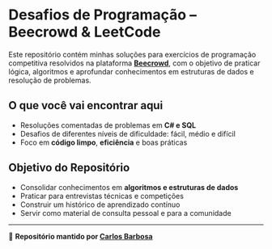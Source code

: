 # Desafios de Programação – Beecrowd & LeetCode

Este repositório contém minhas soluções para exercícios de programação competitiva resolvidos na plataforma [**Beecrowd**](https://www.beecrowd.com.br/), com o objetivo de praticar lógica, algoritmos e aprofundar conhecimentos em estruturas de dados e resolução de problemas.

## O que você vai encontrar aqui

- Resoluções comentadas de problemas em **C# e SQL**
- Desafios de diferentes níveis de dificuldade: fácil, médio e difícil
- Foco em **código limpo**, **eficiência** e boas práticas

## Objetivo do Repositório

- Consolidar conhecimentos em **algoritmos e estruturas de dados**
- Praticar para entrevistas técnicas e competições
- Construir um histórico de aprendizado contínuo
- Servir como material de consulta pessoal e para a comunidade
---
📌 **Repositório mantido por [Carlos Barbosa](https://github.com/carloslk18)**

